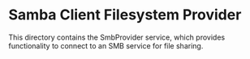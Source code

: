 # Samba Client Filesystem Provider

This directory contains the SmbProvider service, which provides functionality to connect to an SMB service for file sharing.

